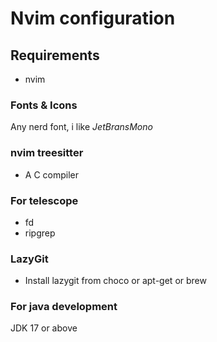 # Nvim configuration

## Requirements

- nvim

### Fonts & Icons

Any nerd font, i like _JetBransMono_

### nvim treesitter

- A C compiler

### For telescope

- fd
- ripgrep

### LazyGit

- Install lazygit from choco or apt-get or brew

### For java development

JDK 17 or above
